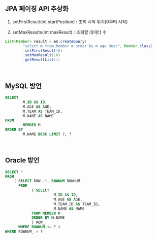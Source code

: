 ## JPA 페이징 API 추상화
1. setFirstResult(int startPosition) : 조회 시작 위치(0부터 시작)

2. setMaxResults(int maxResult) : 조회할 데이터 수

````java
List<Member> result = em.createQuery(
        "select m from Member m order by m.age desc", Member.class)
        .setFirstResult(0)
        .setMaxResult(10)
        .getResultList();
````

<br>

## MySQL 방언
````sql
SELECT
        M.ID AS ID,
        M.AGE AS AGE,
        M.TEAM AS TEAM_ID,
        M.NAME AS NAME
FROM
        MEMBER M
ORDER BY
        M.NAME DESC LIMIT ?, ?
````

<br>

## Oracle 방언
````sql
SELECT *
FROM
    ( SELECT ROW_.*, ROWNUM ROWNUM_
      FROM
            ( SELECT
                      M.ID AS ID,
                      M.AGE AS AGE,
                      M.TEAM_ID AS TEAM_ID,
                      M.NAME AS NAME
            FROM MEMBER M
            ORDER BY M.NAME
            ) ROW_
      WHERE ROWNUM <= ? )
WHERE ROWNUM_ > ?
````

<br>
